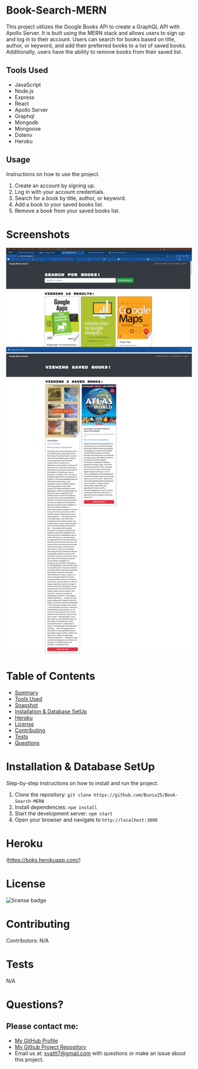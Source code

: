 # Book-Search-MERN 

This project utilizes the Google Books API to create a GraphQL API with Apollo Server. It is built using the MERN stack and allows users to sign up and log in to their account. Users can search for books based on title, author, or keyword, and add their preferred books to a list of saved books. Additionally, users have the ability to remove books from their saved list.

## Tools Used

* JavaScript
* Node.js
* Express
* React
* Apollo Server
* Graphql
* Mongodb
* Mongoose
* Dotenv
* Heroku

## Usage

Instructions on how to use the project.

1. Create an account by signing up.
2. Log in with your account credentials.
3. Search for a book by title, author, or keyword.
4. Add a book to your saved books list.
5. Remove a book from your saved books list.


# Screenshots
![Alt text](images/screen1.png)
![Alt text](images/screen2.png)


# Table of Contents 
* [Summary](#Summary)
* [Tools Used](#Tools)
* [Snapshot](#Snapshot)
* [Installation & Database SetUp](#Installation)
* [Heroku](#Heroku)
* [License](#license)
* [Contributing](#contributing)
* [Tests](#tests)
* [Questions](#questions)

# Installation & Database SetUp
Step-by-step instructions on how to install and run the project.

1. Clone the repository: `git clone https://github.com/Bunix25/Book-Search-MERN`
2. Install dependencies: `npm install`
3. Start the development server: `npm start`
4. Open your browser and navigate to `http://localhost:3000`



# Heroku


(https://boks.herokuapp.com/)


# License
![license badge](https://img.shields.io/badge/license-MIT-brightgreen)

# Contributing
​Contributors: N/A

# Tests
N/A

# Questions?
## Please contact me:
  * [My GitHub Profile](https://github.com/Bunix25)
  * [My Github Project Repository](https://github.com/Bunix25)
  * Email us at: [svattt7@gmail.com](mailto:svattt7@gmail.com) with questions or make an issue about this project.